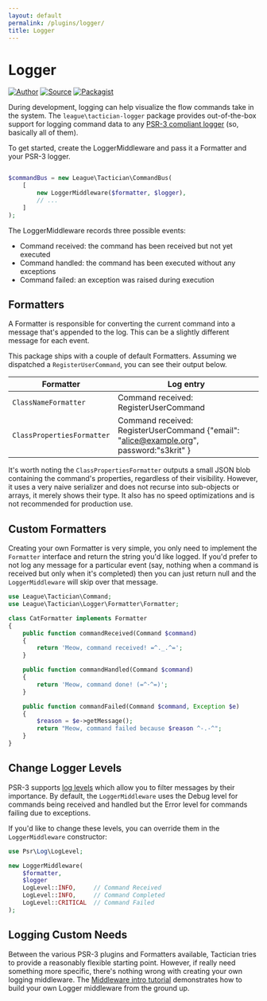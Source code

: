 ```yaml
---
layout: default
permalink: /plugins/logger/
title: Logger
---
```


# Logger

[![Author](http://img.shields.io/badge/author-@rosstuck-blue.svg?style=flat-square)](https://twitter.com/rosstuck)
[![Source](http://img.shields.io/badge/source-league/tactician--logger-blue.svg?style=flat-square)](https://github.com/thephpleague/tactician-logger)
[![Packagist](http://img.shields.io/packagist/v/league/tactician-logger.svg?style=flat-square)](https://packagist.org/packages/league/tactician-logger)

During development, logging can help visualize the flow commands take in the system. The `league\tactician-logger` package provides out-of-the-box support for logging command data to any [PSR-3 compliant logger](https://github.com/php-fig/fig-standards/blob/master/accepted/PSR-3-logger-interface.md) (so, basically all of them). 

To get started, create the LoggerMiddleware and pass it a Formatter and your PSR-3 logger. 

~~~php

$commandBus = new League\Tactician\CommandBus(
    [
        new LoggerMiddleware($formatter, $logger),
        // ...
    ]
);
~~~

The LoggerMiddleware records three possible events:

- Command received: the command has been received but not yet executed
- Command handled: the command has been executed without any exceptions
- Command failed: an exception was raised during execution

## Formatters
A Formatter is responsible for converting the current command into a message that's appended to the log. This can be a slightly different message for each event.  

This package ships with a couple of default Formatters. Assuming we dispatched a `RegisterUserCommand`, you can see their output below.

Formatter                  | Log entry
---------------------------|--------------------------------
`ClassNameFormatter`       | Command received: RegisterUserCommand
`ClassPropertiesFormatter` | Command received: RegisterUserCommand {"email": "alice@example.org", password:"s3krit" }

It's worth noting the `ClassPropertiesFormatter` outputs a small JSON blob containing the command's properties, regardless of their visibility. However, it uses a very naive serializer and does not recurse into sub-objects or arrays, it merely shows their type. It also has no speed optimizations and is not recommended for production use.

## Custom Formatters
Creating your own Formatter is very simple, you only need to implement the `Formatter` interface and return the string you'd like logged. If you'd prefer to not log any message for a particular event (say, nothing when a command is received but only when it's completed) then you can just return null and the `LoggerMiddleware` will skip over that message.

~~~php
use League\Tactician\Command;
use League\Tactician\Logger\Formatter\Formatter;

class CatFormatter implements Formatter
{
    public function commandReceived(Command $command)
    {
        return 'Meow, command received! =^._.^=';
    }

    public function commandHandled(Command $command)
    {
        return 'Meow, command done! (=^･^=)';
    }

    public function commandFailed(Command $command, Exception $e)
    {
        $reason = $e->getMessage();
        return "Meow, command failed because $reason ^-.-^";
    }
}
~~~

## Change Logger Levels
PSR-3 supports [log levels](https://github.com/php-fig/fig-standards/blob/master/accepted/PSR-3-logger-interface.md#5-psrlogloglevel) which allow you to filter messages by their importance. By default, the `LoggerMiddleware` uses the Debug level for commands being received and handled but the Error level for commands failing due to exceptions.

If you'd like to change these levels, you can override them in the `LoggerMiddleware` constructor:

~~~php
use Psr\Log\LogLevel; 

new LoggerMiddleware(
    $formatter,
    $logger
    LogLevel::INFO,     // Command Received
    LogLevel::INFO,     // Command Completed
    LogLevel::CRITICAL  // Command Failed
);
~~~

## Logging Custom Needs
Between the various PSR-3 plugins and Formatters available, Tactician tries to provide a reasonably flexible starting point. However, if really need something more specific, there's nothing wrong with creating your own logging middleware. The [Middleware intro tutorial](/middleware) demonstrates how to build your own Logger middleware from the ground up.  
